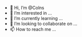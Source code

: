 - 👋 Hi, I’m @Colns
- 👀 I’m interested in ...
- 🌱 I’m currently learning ...
- 💞️ I’m looking to collaborate on ...
- 📫 How to reach me ...

<!---
Colns/Colns is a ✨ special ✨ repository because its `README.md` (this file) appears on your GitHub profile.
You can click the Preview link to take a look at your changes.
--->
